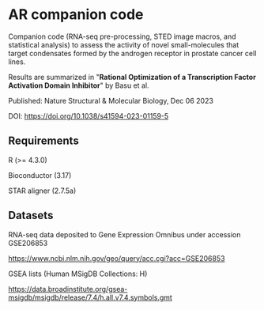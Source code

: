 # AR companion code 

Companion code (RNA-seq pre-processing, STED image macros, and statistical analysis) to assess the activity of novel small-molecules that target condensates formed by the androgen receptor in prostate cancer cell lines. 

Results are summarized in "**Rational Optimization of a Transcription Factor Activation Domain Inhibitor**" by Basu et al. 

Published: Nature Structural & Molecular Biology, Dec 06 2023

DOI: https://doi.org/10.1038/s41594-023-01159-5

## Requirements

R (>= 4.3.0)

Bioconductor (3.17)

STAR aligner (2.7.5a)

## Datasets

RNA-seq data deposited to Gene Expression Omnibus under accession GSE206853

https://www.ncbi.nlm.nih.gov/geo/query/acc.cgi?acc=GSE206853

GSEA lists 	(Human MSigDB Collections: H)

https://data.broadinstitute.org/gsea-msigdb/msigdb/release/7.4/h.all.v7.4.symbols.gmt
